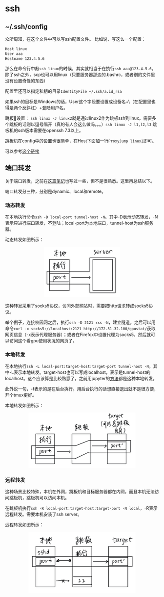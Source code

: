 # ssh

## ~/.ssh/config

众所周知，在这个文件中可以写ssh配置文件。
比如说，写这么一个配置：
```
Host linux
User aaa
Hostname 123.4.5.6
```
那么在命令行中敲`ssh linux`的时候，其实就相当于在执行`ssh aaa@123.4.5.6`。
除了ssh之外，scp也可以用linux（只要服务器那边的.bashrc，或者别的文件里没有设置奇怪的东西）

配置里还可以指定私钥的目录`IdentityFile ~/.ssh/a.id_rsa`

如果ssh的目标是Windows的话，User这个字段要设置成设备名+\\（在配置里也得是两个反斜杠）+登陆用户名。

跳板🐔设置：
`ssh linux -J linux2`就是通过linux2作为跳板ssh到linux。需要多个跳板的话则以逗号隔开（真的有人会这么做吗。。。）`ssh linux -J l1,l2,l3`
跳板机的ssh版本需要在openssh 7.3以上。

跳板机在config中的设置也很简单，在Host下面加一行`ProxyJump linux2`即可。

可以参考[这个链接](https://wangdoc.com/ssh/client.html)

## 端口转发
关于端口转发，之前在[这篇笔记](../server-related/run-jupyter-on-server.md)也写过一些，但不是很熟悉。这里再总结以下。

端口转发分三种，分别是dynamic、local和remote。

### 动态转发

在本地执行命令`ssh -D local-port tunnel-host -N`。其中-D表示动态转发，-N表示只进行端口转发，不登陆；local-port为本地端口，tunnel-host为ssh服务器。

动态转发如图所示：
<!-- ![动态转发](_img/dynamic_forward.jpeg) -->
<div align="center">
    <img src="_img/dynamic_forward.jpeg" width="250">
</div>


这种转发采用了socks5协议，访问外部网站时，需要把http请求转成socks5协议。

举个例子，连接校园网之后，执行`ssh -D 2121 rxs -N`，建立隧道。之后可以用命令`curl -x socks5://localhost:2121 http://172.31.32.100/gpustat/`获取网页信息（-x表示代理服务器）；或者在Firefox中设置代理为socks5，然后就可以访问这个看gpu使用状况的网页了。

### 本地转发

在本地执行`ssh -L local-port:target-host:target-port tunnel-host -N`。其中-L表示本地转发。target-host也可以写成localhost，表示是tunnel-host的localhost。这个应该算是比较熟悉了，之前用jupyter的[方法](../server-related/run-jupyter-on-server.md)都是这种本地转发。

此外说一句，-f表示的是在后台执行。用后台执行的话想直接退出就不是很方便，开个tmux更好。

本地转发如图所示：
<!-- ![本地转发](_img/local_forward.jpeg) -->
<div align="center">
    <img src="_img/local_forward.jpeg" width="350">
</div>

### 远程转发

这种场景比较特殊，本机在外网，跳板机和目标服务器都在内网，而且本机无法访问跳板机，跳板机可以访问本机。

在跳板机执行`ssh -R local-port:target-host:target-port -N local`，-R表示远程转发。需要本机安装了ssh server。

远程转发如图所示：
<!-- ![远程转发](_img/remote_forward.jpeg) -->
<div align="center">
    <img src="_img/remote_forward.jpeg" width="350">
</div>


